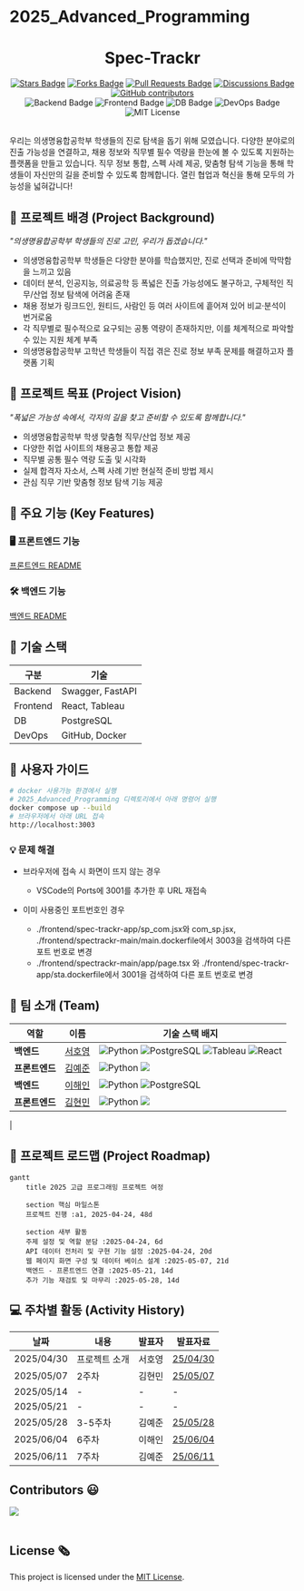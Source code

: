 # 2025_Advanced_Programming

<h1 align="center"> Spec-Trackr </h1>

<div align="center">
<a href="https://github.com/khyeonm/2025_Advanced_Programming/stargazers"><img src="https://img.shields.io/github/stars/khyeonm/2025_Advanced_Programming" alt="Stars Badge"/></a>
<a href="https://github.com/khyeonm/2025_Advanced_Programming/network/members"><img src="https://img.shields.io/github/forks/khyeonm/2025_Advanced_Programming" alt="Forks Badge"/></a>
<a href="https://github.com/khyeonm/2025_Advanced_Programming/pulls"><img src="https://img.shields.io/github/issues-pr/khyeonm/2025_Advanced_Programming" alt="Pull Requests Badge"/></a>
<a href="https://github.com/khyeonm/2025_Advanced_Programming/discussions"><img src="https://img.shields.io/github/discussions/khyeonm/2025_Advanced_Programming" alt="Discussions Badge"/></a>
<a href="https://github.com/khyeonm/2025_Advanced_Programming/graphs/contributors"><img alt="GitHub contributors" src="https://img.shields.io/github/contributors/khyeonm/2025_Advanced_Programming?color=2b9348"></a>
<br>
<img src="https://img.shields.io/badge/Backend-FastAPI%20%26%20Swagger-green" alt="Backend Badge"/>
<img src="https://img.shields.io/badge/Frontend-React%20%26%20Tableau-blue" alt="Frontend Badge"/>
<img src="https://img.shields.io/badge/Database-PostgreSQL-lightgrey" alt="DB Badge"/>
<img src="https://img.shields.io/badge/DevOps-GitHub%20%26%20Docker-blueviolet" alt="DevOps Badge"/>
<img src="https://img.shields.io/badge/License-MIT-yellow.svg" alt="MIT License"/>
</div>
<br>

<!-- sheilds: https://shields.io/ -->
<!-- hits badge: https://hits.seeyoufarm.com/ -->

우리는 의생명융합공학부 학생들의 진로 탐색을 돕기 위해 모였습니다.
다양한 분야로의 진출 가능성을 연결하고, 채용 정보와 직무별 필수 역량을 한눈에 볼 수 있도록 지원하는 플랫폼을 만들고 있습니다.
직무 정보 통합, 스펙 사례 제공, 맞춤형 탐색 기능을 통해 학생들이 자신만의 길을 준비할 수 있도록 함께합니다.
열린 협업과 혁신을 통해 모두의 가능성을 넓혀갑니다!


## 🌟 프로젝트 배경 (Project Background)
_"의생명융합공학부 학생들의 진로 고민, 우리가 돕겠습니다."_
- 의생명융합공학부 학생들은 다양한 분야를 학습했지만, 진로 선택과 준비에 막막함을 느끼고 있음
- 데이터 분석, 인공지능, 의료공학 등 폭넓은 진출 가능성에도 불구하고, 구체적인 직무/산업 정보 탐색에 어려움 존재
- 채용 정보가 링크드인, 원티드, 사람인 등 여러 사이트에 흩어져 있어 비교·분석이 번거로움
- 각 직무별로 필수적으로 요구되는 공통 역량이 존재하지만, 이를 체계적으로 파악할 수 있는 지원 체계 부족
- 의생명융합공학부 고학년 학생들이 직접 겪은 진로 정보 부족 문제를 해결하고자 플랫폼 기획

## 🌟 프로젝트 목표 (Project Vision)
_"폭넓은 가능성 속에서, 각자의 길을 찾고 준비할 수 있도록 함께합니다."_
- 의생명융합공학부 학생 맞춤형 직무/산업 정보 제공
- 다양한 취업 사이트의 채용공고 통합 제공
- 직무별 공통 필수 역량 도출 및 시각화
- 실제 합격자 자소서, 스펙 사례 기반 현실적 준비 방법 제시
- 관심 직무 기반 맞춤형 정보 탐색 기능 제공

## 🧩 주요 기능 (Key Features)
### 🖥️ 프론트엔드 기능
[프론트엔드 README](./frontend/README.md)

### 🛠️ 백엔드 기능
[백엔드 README](./backend/README.md)

## 🧰 기술 스택
| 구분      | 기술                  |
|-----------|-----------------------|
| Backend   | Swagger, FastAPI      |
| Frontend  | React, Tableau        |
| DB        | PostgreSQL            |
| DevOps    | GitHub, Docker        |

## 🚀 사용자 가이드
```bash
# docker 사용가능 환경에서 실행
# 2025_Advanced_Programming 디렉토리에서 아래 명령어 실행
docker compose up --build
# 브라우저에서 아래 URL 접속
http://localhost:3003
```
### 💡 문제 해결
- 브라우저에 접속 시 화면이 뜨지 않는 경우
    - VSCode의 Ports에 3001를 추가한 후 URL 재접속

- 이미 사용중인 포트번호인 경우
    - ./frontend/spec-trackr-app/sp_com.jsx와 com_sp.jsx, ./frontend/spectrackr-main/main.dockerfile에서 3003을 검색하여 다른 포트 번호로 변경
    - ./frontend/spectrackr-main/app/page.tsx 와 ./frontend/spec-trackr-app/sta.dockerfile에서 3001을 검색하여 다른 포트 번호로 변경

## 🧑 팀 소개 (Team)

| 역할          | 이름 |  기술 스택 배지                         |                           
|---------------|------|---------------------------------------------------------------------------------------------------------------|
| **백엔드** | [서호영]( ) | ![Python](https://img.shields.io/badge/python-3670A0?style=for-the-badge&logo=python&logoColor=ffdd54) ![PostgreSQL](https://img.shields.io/badge/PostgreSQL-4169E1?style=for-the-badge&logo=postgresql&logoColor=white) ![Tableau](https://img.shields.io/badge/Tableau-E97627?style=for-the-badge&logo=tableau&logoColor=white) ![React](https://img.shields.io/badge/React-20232A?style=for-the-badge&logo=react&logoColor=61DAFB) |
| **프론트엔드** | [김예준](https://www.linkedin.com/in/ye-jun-kim-yerdy) | ![Python](https://img.shields.io/badge/python-3670A0?style=for-the-badge&logo=python&logoColor=ffdd54)   <img src="https://img.shields.io/badge/react-61DAFB?style=for-the-badge&logo=react&logoColor=black">  |
| **백엔드** | [이해인]( ) | ![Python](https://img.shields.io/badge/python-3670A0?style=for-the-badge&logo=python&logoColor=ffdd54)  ![PostgreSQL](https://img.shields.io/badge/PostgreSQL-4169E1?style=for-the-badge&logo=postgresql&logoColor=white) |
| **프론트엔드** | [김현민]( ) | ![Python](https://img.shields.io/badge/python-3670A0?style=for-the-badge&logo=python&logoColor=ffdd54)   <img src="https://img.shields.io/badge/react-61DAFB?style=for-the-badge&logo=react&logoColor=black"> 
  |



## 🚀 프로젝트 로드맵 (Project Roadmap) 
```mermaid
gantt
    title 2025 고급 프로그래밍 프로젝트 여정

    section 핵심 마일스톤
    프로젝트 진행 :a1, 2025-04-24, 48d
    
    section 새부 활동
    주제 설정 및 역할 분담 :2025-04-24, 6d
    API 데이터 전처리 및 구현 기능 설정 :2025-04-24, 20d
    웹 페이지 화면 구성 및 데이터 베이스 설계 :2025-05-07, 21d
    백엔드 - 프론트엔드 연결 :2025-05-21, 14d
    추가 기능 재검토 및 마무리 :2025-05-28, 14d

```

## 💻 주차별 활동 (Activity History)

| 날짜 | 내용 | 발표자 | 발표자료 |
| -------- | -------- | ---- | --- | 
| 2025/04/30 | 프로젝트 소개 | 서호영 | [25/04/30](https://pusanackr-my.sharepoint.com/:p:/g/personal/haein1012_pusan_ac_kr/EaLw18OsvHxErTauA2G-gqMBW8-u26Zwrk3SYRkAFCfdXQ?e=Tsu63M)|
| 2025/05/07 | 2주차  | 김현민 |  [25/05/07](https://pusanackr-my.sharepoint.com/:p:/g/personal/haein1012_pusan_ac_kr/Ea4hJRmxTi5DgY5dMcaGs3QBbcgjHheu53vweCHI4rydRQ) |
| 2025/05/14 | - | - |  - |
| 2025/05/21 | - | - | -  |
| 2025/05/28 | 3-5주차 | 김예준 | [25/05/28](https://pusanackr-my.sharepoint.com/:p:/g/personal/haein1012_pusan_ac_kr/EeO-PUyPaddDrsQ9LwEOr8cBUkAVRRCymfRxqk8n6lNB0Q?e=IcFPFO) |
| 2025/06/04 | 6주차 | 이해인 | [25/06/04](https://pusanackr-my.sharepoint.com/:p:/g/personal/haein1012_pusan_ac_kr/Ebd1e-u86-hMo0Rop_Lx58sBEUq8yqvExVrlr6g5aHqFhQ?e=wL39gb) |
| 2025/06/11 | 7주차 | 김예준 | [25/06/11](https://pusanackr-my.sharepoint.com/:p:/g/personal/haein1012_pusan_ac_kr/EdkOcZ0_D-tIvy0LHfwmfDQBFU0I2JkaxQRa2o8Jm3kS9w?rtime=UAPnyxum3Ug) |


<h2>Contributors 😃</h2>
<a href="https://github.com/khyeonm/2025_Advanced_Programming/graphs/contributors">
  <img src="https://contrib.rocks/image?repo=khyeonm/2025_Advanced_Programming" />
</a>
<br><br>

<h2>License 🗞</h2>

This project is licensed under the [MIT License](https://opensource.org/licenses/MIT).
